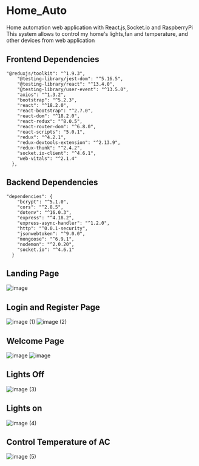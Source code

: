 # Home_Auto
Home automation web application with React.js,Socket.io and RaspberryPi
This system allows  to control my home's lights,fan and temperature, and other devices from web application
## Frontend Dependencies
````
"@reduxjs/toolkit": "^1.9.3",
    "@testing-library/jest-dom": "^5.16.5",
    "@testing-library/react": "^13.4.0",
    "@testing-library/user-event": "^13.5.0",
    "axios": "^1.3.2",
    "bootstrap": "^5.2.3",
    "react": "^18.2.0",
    "react-bootstrap": "^2.7.0",
    "react-dom": "^18.2.0",
    "react-redux": "^8.0.5",
    "react-router-dom": "^6.8.0",
    "react-scripts": "5.0.1",
    "redux": "^4.2.1",
    "redux-devtools-extension": "^2.13.9",
    "redux-thunk": "^2.4.2",
    "socket.io-client": "^4.6.1",
    "web-vitals": "^2.1.4"
  },

````
## Backend Dependencies
````
"dependencies": {
    "bcrypt": "^5.1.0",
    "cors": "^2.8.5",
    "dotenv": "^16.0.3",
    "express": "^4.18.2",
    "express-async-handler": "^1.2.0",
    "http": "^0.0.1-security",
    "jsonwebtoken": "^9.0.0",
    "mongoose": "^6.9.1",
    "nodemon": "^2.0.20",
    "socket.io": "^4.6.1"
  }

````
## Landing Page
![image](https://github.com/Dikshakhade/Home_Auto/assets/91481706/b9fcf34c-5cc6-44f3-abc6-ee240170da3c)
## Login and Register Page
![image (1)](https://github.com/Dikshakhade/Home_Auto/assets/91481706/9f9c95c4-816c-4704-a066-a12329de1629)
![image (2)](https://github.com/Dikshakhade/Home_Auto/assets/91481706/f0ce1745-32d3-4f38-8145-db1a3d12c950)
## Welcome Page
![image](https://github.com/Dikshakhade/Home_Auto/assets/91481706/d6c27623-9b6d-4df5-b26c-d68f183943f2)
![image](https://github.com/Dikshakhade/Home_Auto/assets/91481706/750beff9-57e9-45ed-b8a6-17b653483f58)

## Lights Off
![image (3)](https://github.com/Dikshakhade/Home_Auto/assets/91481706/e294cc27-30c1-4799-ad33-0a99defeca37)
## Lights on
![image (4)](https://github.com/Dikshakhade/Home_Auto/assets/91481706/505e8a68-e41c-4cd0-b1ab-f74a3bbdef3f)
## Control Temperature of AC
![image (5)](https://github.com/Dikshakhade/Home_Auto/assets/91481706/d50db85d-dea2-4c0a-b509-a71e223bef23)





